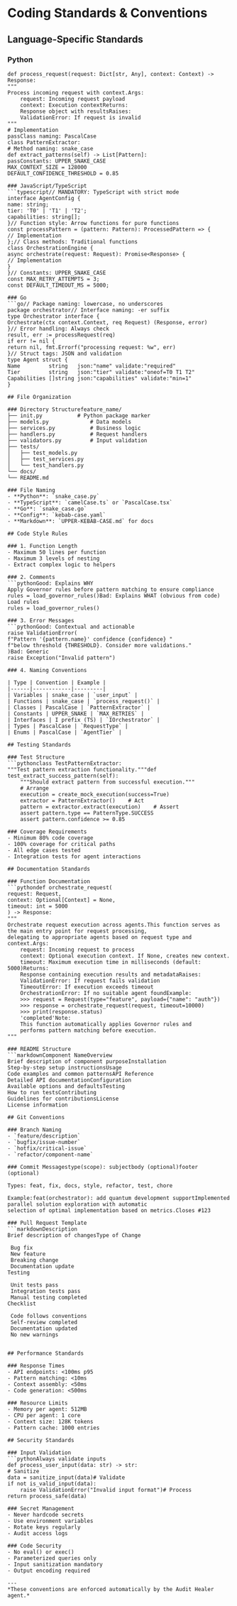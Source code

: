 # Coding Standards & Conventions

## Language-Specific Standards

### Python
```pythonMANDATORY: Type hints for all functions
def process_request(request: Dict[str, Any], context: Context) -> Response:
"""
Process incoming request with context.Args:
    request: Incoming request payload
    context: Execution contextReturns:
    Response object with resultsRaises:
    ValidationError: If request is invalid
"""
# Implementation
passClass naming: PascalCase
class PatternExtractor:
# Method naming: snake_case
def extract_patterns(self) -> List[Pattern]:
passConstants: UPPER_SNAKE_CASE
MAX_CONTEXT_SIZE = 128000
DEFAULT_CONFIDENCE_THRESHOLD = 0.85

### JavaScript/TypeScript
```typescript// MANDATORY: TypeScript with strict mode
interface AgentConfig {
name: string;
tier: 'T0' | 'T1' | 'T2';
capabilities: string[];
}// Function style: Arrow functions for pure functions
const processPattern = (pattern: Pattern): ProcessedPattern => {
// Implementation
};// Class methods: Traditional functions
class OrchestrationEngine {
async orchestrate(request: Request): Promise<Response> {
// Implementation
}
}// Constants: UPPER_SNAKE_CASE
const MAX_RETRY_ATTEMPTS = 3;
const DEFAULT_TIMEOUT_MS = 5000;

### Go
```go// Package naming: lowercase, no underscores
package orchestrator// Interface naming: -er suffix
type Orchestrator interface {
Orchestrate(ctx context.Context, req Request) (Response, error)
}// Error handling: Always check
result, err := processRequest(req)
if err != nil {
return nil, fmt.Errorf("processing request: %w", err)
}// Struct tags: JSON and validation
type Agent struct {
Name         string   json:"name" validate:"required"
Tier         string   json:"tier" validate:"oneof=T0 T1 T2"
Capabilities []string json:"capabilities" validate:"min=1"
}

## File Organization

### Directory Structurefeature_name/
├── init.py           # Python package marker
├── models.py             # Data models
├── services.py           # Business logic
├── handlers.py           # Request handlers
├── validators.py         # Input validation
├── tests/
│   ├── test_models.py
│   ├── test_services.py
│   └── test_handlers.py
└── docs/
└── README.md

### File Naming
- **Python**: `snake_case.py`
- **TypeScript**: `camelCase.ts` or `PascalCase.tsx`
- **Go**: `snake_case.go`
- **Config**: `kebab-case.yaml`
- **Markdown**: `UPPER-KEBAB-CASE.md` for docs

## Code Style Rules

### 1. Function Length
- Maximum 50 lines per function
- Maximum 3 levels of nesting
- Extract complex logic to helpers

### 2. Comments
```pythonGood: Explains WHY
Apply Governor rules before pattern matching to ensure compliance
rules = load_governor_rules()Bad: Explains WHAT (obvious from code)
Load rules
rules = load_governor_rules()

### 3. Error Messages
```pythonGood: Contextual and actionable
raise ValidationError(
f"Pattern '{pattern.name}' confidence {confidence} "
f"below threshold {THRESHOLD}. Consider more validations."
)Bad: Generic
raise Exception("Invalid pattern")

### 4. Naming Conventions

| Type | Convention | Example |
|------|------------|---------|
| Variables | snake_case | `user_input` |
| Functions | snake_case | `process_request()` |
| Classes | PascalCase | `PatternExtractor` |
| Constants | UPPER_SNAKE | `MAX_RETRIES` |
| Interfaces | I prefix (TS) | `IOrchestrator` |
| Types | PascalCase | `RequestType` |
| Enums | PascalCase | `AgentTier` |

## Testing Standards

### Test Structure
```pythonclass TestPatternExtractor:
"""Test pattern extraction functionality."""def test_extract_success_pattern(self):
    """Should extract pattern from successful execution."""
    # Arrange
    execution = create_mock_execution(success=True)
    extractor = PatternExtractor()    # Act
    pattern = extractor.extract(execution)    # Assert
    assert pattern.type == PatternType.SUCCESS
    assert pattern.confidence >= 0.85

### Coverage Requirements
- Minimum 80% code coverage
- 100% coverage for critical paths
- All edge cases tested
- Integration tests for agent interactions

## Documentation Standards

### Function Documentation
```pythondef orchestrate_request(
request: Request,
context: Optional[Context] = None,
timeout: int = 5000
) -> Response:
"""
Orchestrate request execution across agents.This function serves as the main entry point for request processing,
delegating to appropriate agents based on request type and context.Args:
    request: Incoming request to process
    context: Optional execution context. If None, creates new context.
    timeout: Maximum execution time in milliseconds (default: 5000)Returns:
    Response containing execution results and metadataRaises:
    ValidationError: If request fails validation
    TimeoutError: If execution exceeds timeout
    OrchestrationError: If no suitable agent foundExample:
    >>> request = Request(type="feature", payload={"name": "auth"})
    >>> response = orchestrate_request(request, timeout=10000)
    >>> print(response.status)
    'completed'Note:
    This function automatically applies Governor rules and
    performs pattern matching before execution.
"""

### README Structure
```markdownComponent NameOverview
Brief description of component purposeInstallation
Step-by-step setup instructionsUsage
Code examples and common patternsAPI Reference
Detailed API documentationConfiguration
Available options and defaultsTesting
How to run testsContributing
Guidelines for contributionsLicense
License information

## Git Conventions

### Branch Naming
- `feature/description`
- `bugfix/issue-number`
- `hotfix/critical-issue`
- `refactor/component-name`

### Commit Messagestype(scope): subjectbody (optional)footer (optional)

Types: feat, fix, docs, style, refactor, test, chore

Example:feat(orchestrator): add quantum development supportImplemented parallel solution exploration with automatic
selection of optimal implementation based on metrics.Closes #123

### Pull Request Template
```markdownDescription
Brief description of changesType of Change

 Bug fix
 New feature
 Breaking change
 Documentation update
Testing

 Unit tests pass
 Integration tests pass
 Manual testing completed
Checklist

 Code follows conventions
 Self-review completed
 Documentation updated
 No new warnings


## Performance Standards

### Response Times
- API endpoints: <100ms p95
- Pattern matching: <10ms
- Context assembly: <50ms
- Code generation: <500ms

### Resource Limits
- Memory per agent: 512MB
- CPU per agent: 1 core
- Context size: 128K tokens
- Pattern cache: 1000 entries

## Security Standards

### Input Validation
```pythonAlways validate inputs
def process_user_input(data: str) -> str:
# Sanitize
data = sanitize_input(data)# Validate
if not is_valid_input(data):
    raise ValidationError("Invalid input format")# Process
return process_safe(data)

### Secret Management
- Never hardcode secrets
- Use environment variables
- Rotate keys regularly
- Audit access logs

### Code Security
- No eval() or exec()
- Parameterized queries only
- Input sanitization mandatory
- Output encoding required

---
*These conventions are enforced automatically by the Audit Healer agent.*